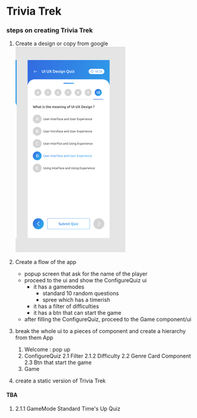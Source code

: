 # Trivia Trek

### steps on creating Trivia Trek

1. Create a design or copy from google  
   ![Alt text](image.png)
   <br>
2. Create a flow of the app
   - popup screen that ask for the name of the player
   - proceed to the ui and show the ConfigureQuiz ui
     - it has a gamemodes
       - standard 10 random questions
       - spree which has a timerish
     - it has a filter of difficulties
     - it has a btn that can start the game
   - after filling the ConfigureQuiz, proceed to the Game component/ui
3. break the whole ui to a pieces of component and create a hierarchy from them
   App

   1. Welcome : pop up
   2. ConfigureQuiz
      2.1 Filter
         2.1.2 Difficulty
      2.2 Genre Card Component
      2.3 Btn that start the game
   3. Game

4. create a static version of Trivia Trek

#### TBA
1. 2.1.1 GameMode
      Standard
      Time's Up Quiz
